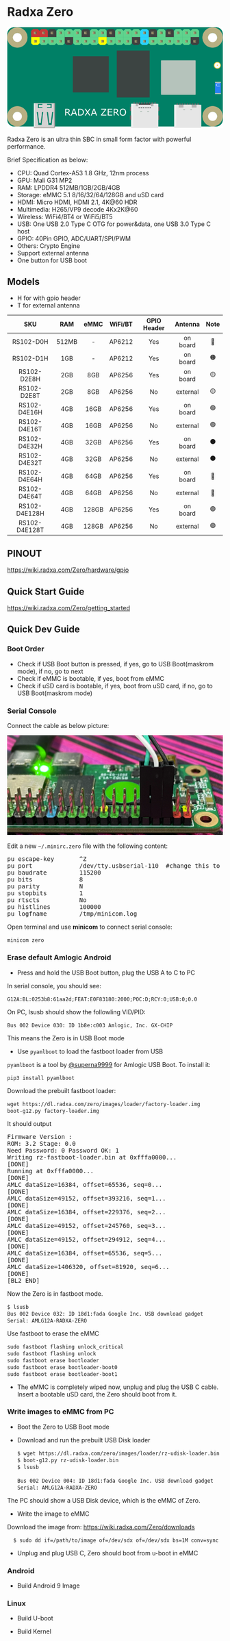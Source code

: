 # Radxa Zero

![radxa_zero](./additional-docs/images/artwork/radxa_zero_800px.png)

Radxa Zero is an ultra thin SBC in small form factor with powerful performance.

Brief Specification as below:

- CPU: Quad Cortex-A53 1.8 GHz, 12nm process
- GPU: Mali G31 MP2
- RAM: LPDDR4 512MB/1GB/2GB/4GB
- Storage: eMMC 5.1 8/16/32/64/128GB and uSD card
- HDMI: Micro HDMI, HDMI 2.1, 4K@60 HDR
- Multimedia: H265/VP9 decode 4Kx2K@60
- Wireless: WiFi4/BT4 or WiFi5/BT5
- USB: One USB 2.0 Type C OTG for power&data, one USB 3.0 Type C host
- GPIO: 40Pin GPIO, ADC/UART/SPI/PWM
- Others: Crypto Engine
- Support external antenna
- One button for USB boot

## Models

- H for with gpio header
- T for external antenna

|      SKU      |  RAM  |  eMMC | WiFi/BT | GPIO Header |  Antenna | Note |
|:-------------:|:-----:|:-----:|:-------:|:-----------:|:--------:|:----:|
| RS102-D0H     | 512MB | -     | AP6212  | Yes         | on board | 🔴    |
| RS102-D1H     | 1GB   | -     | AP6212  | Yes         | on board | 🟠    |
| RS102-D2E8H   | 2GB   | 8GB   | AP6256  | Yes         | on board | 🟡    |
| RS102-D2E8T   | 2GB   | 8GB   | AP6256  | No          | external | 🟡    |
| RS102-D4E16H  | 4GB   | 16GB  | AP6256  | Yes         | on board | 🟢    |
| RS102-D4E16T  | 4GB   | 16GB  | AP6256  | No          | external | 🟢    |
| RS102-D4E32H  | 4GB   | 32GB  | AP6256  | Yes         | on board | ⚫️    |
| RS102-D4E32T  | 4GB   | 32GB  | AP6256  | No          | external | ⚫️    |
| RS102-D4E64H  | 4GB   | 64GB  | AP6256  | Yes         | on board | 🔵    |
| RS102-D4E64T  | 4GB   | 64GB  | AP6256  | No          | external | 🔵    |
| RS102-D4E128H | 4GB   | 128GB | AP6256  | Yes         | on board | 🟣    |
| RS102-D4E128T | 4GB   | 128GB | AP6256  | No          | external | 🟣    |



## PINOUT

https://wiki.radxa.com/Zero/hardware/gpio

## Quick Start Guide

https://wiki.radxa.com/Zero/getting_started

## Quick Dev Guide

### Boot Order
- Check if USB Boot button is pressed, if yes, go to USB Boot(maskrom mode), if no, go to next
- Check if eMMC is bootable, if yes, boot from eMMC
- Check if uSD card is bootable, if yes, boot from uSD card, if no, go to USB Boot(maskrom mode)

### Serial Console
Connect the cable as below picture:

![radxa_zero](./additional-docs/images/guide/zero-serial-console.jpg)

Edit a new `~/.minirc.zero` file with the following content:

<pre>
pu escape-key       ^Z
pu port             /dev/tty.usbserial-110  #change this to your USB to TTL name
pu baudrate         115200
pu bits             8
pu parity           N
pu stopbits         1
pu rtscts           No
pu histlines        100000
pu logfname         /tmp/minicom.log
</pre>

Open terminal and use **minicom** to connect serial console:

    minicom zero


### Erase default Amlogic Android

- Press and hold the USB Boot button, plug the USB A to C to PC

In serial console, you should see:

    G12A:BL:0253b8:61aa2d;FEAT:E0F83180:2000;POC:D;RCY:0;USB:0;0.0

On PC, lsusb should show the followling VID/PID:

    Bus 002 Device 030: ID 1b8e:c003 Amlogic, Inc. GX-CHIP

This means the Zero is in USB Boot mode

- Use `pyamlboot` to load the fastboot loader from USB

`pyamlboot` is a tool by [@superna9999](https://github.com/superna9999/pyamlboot) for Amlogic USB Boot. To install it:

    pip3 install pyamlboot

Download the prebuilt fastboot loader:

    wget https://dl.radxa.com/zero/images/loader/factory-loader.img
    boot-g12.py factory-loader.img

It should output
<pre>
Firmware Version :
ROM: 3.2 Stage: 0.0
Need Password: 0 Password OK: 1
Writing rz-fastboot-loader.bin at 0xfffa0000...
[DONE]
Running at 0xfffa0000...
[DONE]
AMLC dataSize=16384, offset=65536, seq=0...
[DONE]
AMLC dataSize=49152, offset=393216, seq=1...
[DONE]
AMLC dataSize=16384, offset=229376, seq=2...
[DONE]
AMLC dataSize=49152, offset=245760, seq=3...
[DONE]
AMLC dataSize=49152, offset=294912, seq=4...
[DONE]
AMLC dataSize=16384, offset=65536, seq=5...
[DONE]
AMLC dataSize=1406320, offset=81920, seq=6...
[DONE]
[BL2 END]
</pre>
Now the Zero is in fastboot mode.

    $ lsusb
    Bus 002 Device 032: ID 18d1:fada Google Inc. USB download gadget  Serial: AMLG12A-RADXA-ZERO

Use fastboot to erase the eMMC


    sudo fastboot flashing unlock_critical
    sudo fastboot flashing unlock
    sudo fastboot erase bootloader
    sudo fastboot erase bootloader-boot0
    sudo fastboot erase bootloader-boot1

- The eMMC is completely wiped now, unplug and plug the USB C cable. Insert a bootable uSD card, the Zero should boot from it.


### Write images to eMMC from PC
- Boot the Zero to USB Boot mode

- Download and run the prebuilt USB Disk loader

      $ wget https://dl.radxa.com/zero/images/loader/rz-udisk-loader.bin
      $ boot-g12.py rz-udisk-loader.bin
      $ lsusb

      Bus 002 Device 004: ID 18d1:fada Google Inc. USB download gadget  Serial: AMLG12A-RADXA-ZERO

The PC should show a USB Disk device, which is the eMMC of Zero.

- Write the image to eMMC

Download the image from: https://wiki.radxa.com/Zero/downloads

      $ sudo dd if=/path/to/image of=/dev/sdx of=/dev/sdx bs=1M conv=sync

- Unplug and plug USB C, Zero should boot from u-boot in eMMC


### Android

- Build Android 9 Image

### Linux

- Build U-boot

- Build Kernel



